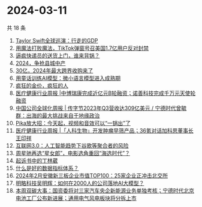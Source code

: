 # 2024-03-11

共 18 条

<!-- BEGIN 36KR -->
<!-- 最后更新时间 2024-03-11 05:00:57 +0800 -->
1. [Taylor Swift全球巡演：行走的GDP](https://36kr.com/p/2682425610535040)
1. [用魔法打败魔法，TikTok弹窗号召美国1.7亿用户反对封禁](https://36kr.com/p/2683011761946755)
1. [逼疯快递员的送货上门，谁来背锅？](https://36kr.com/p/2682208732068869)
1. [2024，争抢县城中产](https://36kr.com/p/2683475919372424)
1. [30亿，2024年最大跨界收购来了](https://36kr.com/p/2683182010432521)
1. [用童话训练AI模型：微小语言模型进入成熟期](https://36kr.com/p/2614404831238278)
1. [疯狂的金价，疯狂的人](https://36kr.com/p/2683467487330433)
1. [医疗健康行业周报 |中博瑞康完成近亿元B轮融资；诺善科技完成千万元天使轮融资](https://36kr.com/p/2682165257142407)
1. [中国公司全球化周报 | 传字节2023年Q3营收达309亿美元 / 宁德时代曾毓群：出海的最大挑战来自于地缘政治](https://36kr.com/p/2682162789204101)
1. [Pika放大招：今天起，视频和音效可以“一锅出”了](https://36kr.com/p/2683324689333253)
1. [医疗健康行业周报 |「人科生物」开发肿瘤早筛产品；36氪对话加科思董事长王印祥](https://36kr.com/p/2673428145534467)
1. [互联网3.0：人工智能趋势下谷歌等聚合者的风险](https://36kr.com/p/2680283522006016)
1. [周星驰再选“星女郎”，电影选角重回“海选时代”？](https://36kr.com/p/2680905432187011)
1. [起诉书中的丁林葳](https://36kr.com/p/2681983112756232)
1. [什么是好的数据指标体系？](https://36kr.com/p/2551441537718663)
1. [2024年2月安徽新三板企业市值TOP100：25家企业正冲击北交所](https://36kr.com/p/2648080766271750)
1. [明略科技吴明辉：如何在2000人的公司落地AI大模型？](https://36kr.com/p/2681786923121666)
1. [本周双碳大事：国资委将对三家汽车央企新能源业务单独考核；宁德时代北京电池工厂公布新进展；通用电气风电板块将分拆上市](https://36kr.com/p/2683465585705091)
<!-- END 36KR -->